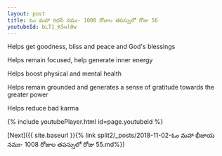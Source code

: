 ```yaml
---
layout: post
title: ఓం మహా రిథసే నమః- 1008 రోజుల తపస్సులో రోజు 56
youtubeId: bLT1_K5wl0w
---
```

 
 
Helps get goodness, bliss and peace and God's blessings
 
Helps remain focused, help generate inner energy 
 
Helps boost physical and mental health 
 
Helps remain grounded and generates a sense of gratitude towards the greater power 
 
Helps reduce bad karma
 
 
 
 


{% include youtubePlayer.html id=page.youtubeId %}
 
[Next]({{ site.baseurl }}{% link  split2/_posts/2018-11-02-ఓం మహా భీజాయ నమః- 1008 రోజుల తపస్సులో రోజు 55.md%})
 
